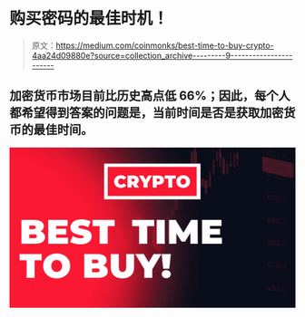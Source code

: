 # 购买密码的最佳时机！

> 原文：<https://medium.com/coinmonks/best-time-to-buy-crypto-4aa24d09880e?source=collection_archive---------9----------------------->

## 加密货币市场目前比历史高点低 66%；因此，每个人都希望得到答案的问题是，当前时间是否是获取加密货币的最佳时间。

![](img/cd5a6bf1a7f47a8a3a1ae162d49bc906.png)